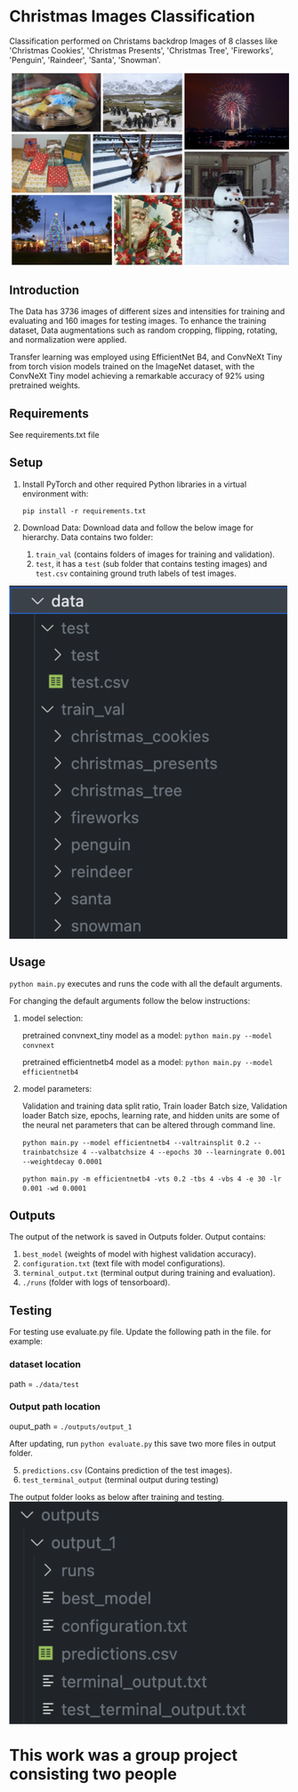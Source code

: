 # Christmas Images Classification

Classification performed on Christams backdrop Images of 8 classes like 'Christmas Cookies', 'Christmas Presents', 'Christmas Tree', 'Fireworks', 'Penguin', 'Raindeer', 'Santa', 'Snowman'.

<img align="center" src="./images/Christmas_Images_Classification.png" width="750">

## Introduction
The Data has 3736 images of different sizes and intensities for training and evaluating and 160 images for testing images. To enhance the training dataset, Data augmentations such as random cropping, flipping, rotating, and normalization were applied.

Transfer learning was employed using EfficientNet B4, and ConvNeXt Tiny from torch vision models trained on the ImageNet dataset, with the ConvNeXt Tiny model achieving a remarkable accuracy of 92% using pretrained weights.

## Requirements

See requirements.txt file

## Setup

1.  Install PyTorch and other required Python libraries in a virtual environment with:

    ```
    pip install -r requirements.txt
    ```

2.  Download Data: Download data and follow the below image for hierarchy.
    Data contains two folder:
    1. `train_val` (contains folders of images for training and validation).
    2. `test`, it has a `test` (sub folder that contains testing images) 
        and `test.csv` containing ground truth labels of test images.

   <img align="center" src="./images/data_folder_setup.png" width="500">

## Usage

`python main.py` executes and runs the code with all the default arguments.

For changing the default arguments follow the below instructions:

1. model selection: 

    pretrained convnext_tiny model as a model: `python main.py --model convnext`

    pretrained efficientnetb4 model as a model: `python main.py --model efficientnetb4`

3. model parameters:
    
    Validation and training data split ratio, Train loader Batch size, Validation loader Batch size, epochs, learning rate, and hidden units are some of the neural net parameters that can be altered through command line.

    `python main.py --model efficientnetb4 --valtrainsplit 0.2 --trainbatchsize 4 --valbatchsize 4 --epochs 30 --learningrate 0.001 --weightdecay 0.0001`
    
    `python main.py -m efficientnetb4 -vts 0.2 -tbs 4 -vbs 4 -e 30 -lr 0.001 -wd 0.0001`


## Outputs

The output of the network is saved in Outputs folder. 
Output contains:
1. `best_model` (weights of model with highest validation accuracy).
2. `configuration.txt` (text file with model configurations).
3. `terminal_output.txt` (terminal output during training and evaluation).
4. `./runs` (folder with logs of tensorboard).

## Testing

For testing use evaluate.py file. Update the following path in the file.
for example:
### dataset location
path = `./data/test`
### Output path location
ouput_path = `./outputs/output_1`

After updating, run `python evaluate.py` this save two more files in output folder.

5. `predictions.csv` (Contains prediction of the test images).
6. `test_terminal_output` (terminal output during testing)

The output folder looks as below after training and testing.
<img align="center" src="./images/output_folder.png" width="500">


# This work was a group project consisting two people
